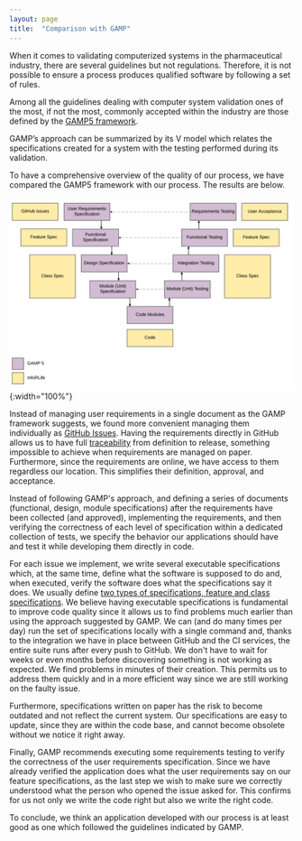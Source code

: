 ```yaml
---
layout: page
title:  "Comparison with GAMP"
---
```


When it comes to validating computerized systems in the pharmaceutical industry, there are several guidelines but not regulations. Therefore, it is not possible to ensure a process produces qualified software by following a set of rules.

Among all the guidelines dealing with computer system validation ones of the most, if not the most, commonly accepted within the industry are those defined by the [GAMP5 framework](https://www.ispe.org/publications/guidance-documents/gamp-5).

GAMP’s approach can be summarized by its V model which relates the specifications created for a system with the testing performed during its validation.

To have a comprehensive overview of the quality of our process, we have compared the GAMP5 framework with our process. The results are below.

![v-model](assets/images/v-model.png){:width="100%"}

Instead of managing user requirements in a single document as the GAMP framework suggests, we found more convenient managing them individually as [GitHub Issues](https://guides.github.com/features/issues/). Having the requirements directly in GitHub allows us to have full [traceability](https://inforlife.github.io/process/traceability.html) from definition to release, something impossible to achieve when requirements are managed on paper. Furthermore, since the requirements are online, we have access to them regardless our location. This simplifies their definition, approval, and acceptance.  

Instead of following GAMP's approach, and defining a series of documents (functional, design, module specifications) after the requirements have been collected (and approved), implementing the requirements, and then verifying the correctness of each level of specification within a dedicated collection of tests, we specify the behavior our applications should have and test it while developing them directly in code.

For each issue we implement, we write several executable specifications which, at the same time, define what the software is supposed to do and, when executed, verify the software does what the specifications say it does.
We usually define [two types of specifications, feature and class specifications](https://inforlife.github.io/process/test-driven-development.html#specifications). We believe having executable specifications is fundamental to improve code quality since it allows us to find problems much earlier than using the approach suggested by GAMP. We can (and do many times per day) run the set of specifications locally with a single command and, thanks to the integration we have in place between GitHub and the CI services, the entire suite runs after every push to GitHub. We don't have to wait for weeks or even months before discovering something is not working as expected. We find problems in minutes of their creation. This permits us to address them quickly and in a more efficient way since we are still working on the faulty issue.

Furthermore, specifications written on paper has the risk to become outdated and not reflect the current system. Our specifications are easy to update, since they are within the code base, and cannot become obsolete without we notice it right away.

Finally, GAMP recommends executing some requirements testing to verify the correctness of the user requirements specification.
Since we have already verified the application does what the user requirements say on our feature specifications, as the last step we wish to make sure we correctly understood what the person who opened the issue asked for. This confirms for us not only we write the code right but also we write the right code.

To conclude, we think an application developed with our process is at least good as one which followed the guidelines indicated by GAMP.
